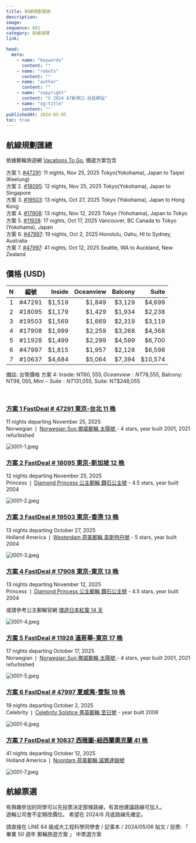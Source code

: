```yaml
---
title: 航線規劃匯總
description:
image:
sequence: 001
category: 航線選擇
link:

head:
  meta:
    - name: "keywords"
      content: ""
    - name: "robots"
      content: ""
    - name: "author"
      content: ""
    - name: "copyright"
      content: "© 2024 A7新林口-社區網站"
    - name: "og:title"
      content: ""
publishedAt: 2024-05-05
toc: true
---
```


## 航線規劃匯總

依據郵輪旅遊網 <a href="https://www.vacationstogo.com/">Vacations To Go</a>, 備選方案包含

方案 1. <a href="https://www.vacationstogo.com/fastdeal.cfm?deal=47291">#47291</a>: 11 nights, Nov 25, 2025 Tokyo(Yokohama), Japan to Taipei (Keelung)  
方案 2. <a href="https://www.vacationstogo.com/fastdeal.cfm?deal=18095">#18095</a>: 12 nights, Nov 25, 2025 Tokyo(Yokohama), Japan to Singapore  
方案 3. <a href="https://www.vacationstogo.com/fastdeal.cfm?deal=19503">#19503</a>: 13 nights, Oct 27, 2025 Tokyo (Yokohama), Japan to Hong Kong  
方案 4. <a href="https://www.vacationstogo.com/fastdeal.cfm?deal=17908&sp=y">#17908</a>: 13 nights, Nov 12, 2025 Tokyo (Yohohama), Japan to Tokyo  
方案 5. <a href="https://www.vacationstogo.com/fastdeal.cfm?deal=11928">#11928</a>: 17 nights, Oct 17, 2025 Vancouver, BC Canada to Tokyo (Yokohama), Japan  
方案 6. <a href="https://www.vacationstogo.com/fastdeal.cfm?deal=47997">#47997</a>: 19 nights, Oct 2, 2025 Honolulu, Oahu, Hl to Sydney, Australia  
方案 7. <a href="https://www.vacationstogo.com/fastdeal.cfm?deal=10637">#47997</a>: 41 nights, Oct 12, 2025 Seattle, WA to Auckland, New Zealand

## 價格 (USD)

|  N  |  編號  | Inside | Oceanview | Balcony |   Suite |
| :-: | :----: | -----: | --------: | ------: | ------: |
|  1  | #47291 | $1,519 |    $1,849 |  $3,129 |  $4,699 |
|  2  | #18095 | $1,179 |    $1,429 |  $1,934 |  $2,238 |
|  3  | #19503 | $1,569 |    $1,669 |  $2,319 |  $3,119 |
|  4  | #17908 | $1,999 |    $2,259 |  $3,268 |  $4,368 |
|  5  | #11928 | $1,499 |    $2,299 |  $4,599 |  $6,700 |
|  6  | #47997 | $1,815 |    $1,957 |  $2,128 |  $6,598 |
|  7  | #10637 | $4,684 |    $5,064 |  $7,394 | $10,574 |

備註: 台幣價格 方案 4: Inside: NT$60,555, Oceanview: NT$78,555, Balcony: NT$98,055, Mini-Suite: NT$131,055, Suite: NT$248,055

<br>

### <a href="https://www.vacationstogo.com/fastdeal.cfm?deal=47291"> 方案 1 FastDeal # 47291 東京-台北 11 晚 </a>

11 nights departing November 25, 2025  
Norwegian ❘ <a href="https://www.ncl.com/in/en/cruise-ship/sun"> Norwegian Sun 挪威郵輪 太陽號 </a> - 4 stars, year built 2001, 2021 refurbished

![l001-1.jpeg](/images/line/l001-1.jpeg)

### <a href="https://www.vacationstogo.com/fastdeal.cfm?deal=18095"> 方案 2 FastDeal # 18095 東京-新加坡 12 晚 </a>

12 nights departing November 25, 2025  
Princess ❘ <a href="https://www.princess.com/en-int/ships-and-experience/ships/di-diamond-princess"> Diamond Princess 公主郵輪 鑽石公主號</a> - 4.5 stars, year built 2004

![l001-2.jpeg](/images/line/l001-2.jpeg)

### <a href="https://www.vacationstogo.com/fastdeal.cfm?deal=19503"> 方案 3 FastDeal # 19503 東京-香港 13 晚 </a>

13 nights departing October 27, 2025  
Holland America ❘ <a href="https://www.hollandamerica.com/en/cruise-ships/westerdam/7"> Westerdam 荷美郵輪 韋斯特丹號</a> - 5 stars, year built 2004

![l001-3.jpeg](/images/line/l001-3.jpeg)

### <a href="https://www.vacationstogo.com/fastdeal.cfm?deal=17908&sp=y"> 方案 4 FastDeal # 17908 東京-東京 13 晚 </a>

13 nights departing November 12, 2025  
Princess ❘ <a href="https://www.princess.com/en-int/ships-and-experience/ships/di-diamond-princess"> Diamond Princess 公主郵輪 鑽石公主號</a> - 4.5 stars, year built 2004

或請參考公主郵輪官網 <a href="https://princesscruises.com.tw/cruise_trip/M534">環遊日本紅葉 14 天</a>

![l001-4.jpeg](/images/line/l001-4.jpeg)

### <a href="https://www.vacationstogo.com/fastdeal.cfm?deal=11928"> 方案 5 FastDeal # 11928 溫哥華-東京 17 晚 </a>

17 nights departing October 17, 2025  
Norwegian ❘ <a href="https://www.ncl.com/in/en/cruise-ship/sun"> Norwegian Sun 挪威郵輪 太陽號 </a> - 4 stars, year built 2001, 2021 refurbished

![l001-5.jpeg](/images/line/l001-5.png)

### <a href="https://www.vacationstogo.com/fastdeal.cfm?deal=47997"> 方案 6 FastDeal # 47997 夏威夷-雪梨 19 晚 </a>

19 nights departing October 2, 2025  
Celebrity ❘ <a href="https://www.celebritycruises.com/cruise-ships/celebrity-solstice?icid=xplrsh_wrnssn_sls_hm_other_155"> Celebrity Solstice 菁英郵輪 至日號</a> - year built 2008

![l001-6.jpeg](/images/line/l001-6.jpeg)

### <a href="https://www.vacationstogo.com/fastdeal.cfm?deal=10637"> 方案 7 FastDeal # 10637 西雅圖-紐西蘭奧克蘭 41 晚 </a>

41 nights departing October 12, 2025  
Holland America ❘ <a href="https://www.hollandamerica.com/en/cruise-ships/noordam/7"> Noordam 荷美郵輪 諾爾達姆號</a>

![l001-7.jpeg](/images/line/l001-7.jpeg)

## 航線票選

有興趣參加的同學可以先投票決定那條路線，有其他建議路線可加入。  
遊輪公司會不定期改價位。
希望在 2024/6 月底路線先確定。

請直接在 LINE 64 級成大工程科學同學會 / 記事本 / 2024/05/06 貼文 / 投票: 「 畢業 50 週年 郵輪旅遊方案 」 中票選方案
